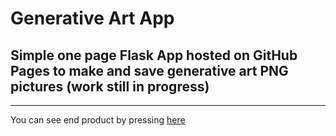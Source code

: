 # Generative Art App #
## Simple one page Flask App hosted on GitHub Pages to make and save generative art PNG pictures (work still in progress) ##
*** 
You can see end product by pressing [here](https://crawlic-stud.github.io/generative-art-app/)

